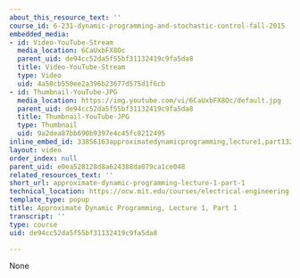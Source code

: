 ```yaml
---
about_this_resource_text: ''
course_id: 6-231-dynamic-programming-and-stochastic-control-fall-2015
embedded_media:
- id: Video-YouTube-Stream
  media_location: 6CaUxbFX8Oc
  parent_uid: de94cc52da5f55bf31132419c9fa5da8
  title: Video-YouTube-Stream
  type: Video
  uid: 4a50cb550ee2a396b23677d575d1f6cb
- id: Thumbnail-YouTube-JPG
  media_location: https://img.youtube.com/vi/6CaUxbFX8Oc/default.jpg
  parent_uid: de94cc52da5f55bf31132419c9fa5da8
  title: Thumbnail-YouTube-JPG
  type: Thumbnail
  uid: 9a2dea87bb690b9397e4c45fc8212495
inline_embed_id: 33856163approximatedynamicprogramming,lecture1,part132490696
layout: video
order_index: null
parent_uid: e0ea528128d8a624388da079ca1ce048
related_resources_text: ''
short_url: approximate-dynamic-programming-lecture-1-part-1
technical_location: https://ocw.mit.edu/courses/electrical-engineering-and-computer-science/6-231-dynamic-programming-and-stochastic-control-fall-2015/related-video-lectures/approximate-dynamic-programming-lecture-1-part-1
template_type: popup
title: Approximate Dynamic Programming, Lecture 1, Part 1
transcript: ''
type: course
uid: de94cc52da5f55bf31132419c9fa5da8

---
```

None